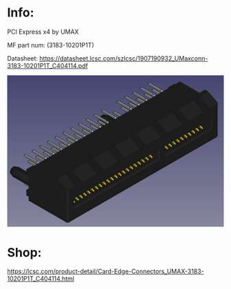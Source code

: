 Info:
=====
PCI Express x4 by UMAX

MF part num: (3183-10201P1T)

Datasheet: https://datasheet.lcsc.com/szlcsc/1907190932_UMaxconn-3183-10201P1T_C404114.pdf

![](pcie-x4_TH_UMAX_3183-10201P1T.png)

Shop:
=====
https://lcsc.com/product-detail/Card-Edge-Connectors_UMAX-3183-10201P1T_C404114.html
